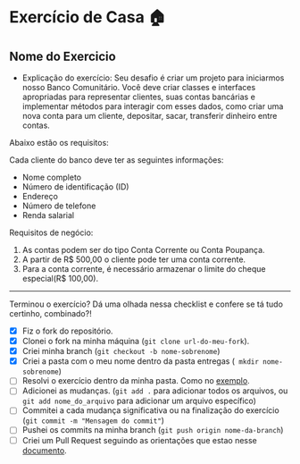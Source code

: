 # Exercício de Casa 🏠 

## Nome do Exercicio

- Explicação do exercício: 
Seu desafio é criar um projeto para iniciarmos nosso Banco Comunitário. Você deve criar classes e interfaces apropriadas para representar clientes, suas contas bancárias e implementar métodos para interagir com esses dados, como criar uma nova conta para um cliente, depositar, sacar, transferir dinheiro entre contas.

Abaixo estão os requisitos:

Cada cliente do banco deve ter as seguintes informações:
* Nome completo
* Número de identificação (ID)
* Endereço
* Número de telefone
* Renda salarial 

Requisitos de negócio:
1. As contas podem ser do tipo Conta Corrente ou Conta Poupança.
2. A partir de R$ 500,00 o cliente pode ter uma conta corrente. 
3. Para a conta corrente, é necessário armazenar o limite do cheque especial(R$ 100,00).
---

Terminou o exercício? Dá uma olhada nessa checklist e confere se tá tudo certinho, combinado?!

- [X] Fiz o fork do repositório.
- [X] Clonei o fork na minha máquina (`git clone url-do-meu-fork`).
- [X] Criei minha branch (` git checkout -b nome-sobrenome `)
- [X] Criei a pasta com o meu nome dentro da pasta entregas (` mkdir nome-sobrenome`)
- [ ] Resolvi o exercício dentro da minha pasta. Como no [exemplo](/on21-imersao-js-S1-TDD/exercicios/para-casa/entregas/exemplo-nome-sobrenome/).
- [ ] Adicionei as mudanças. (`git add .` para adicionar todos os arquivos, ou `git add nome_do_arquivo` para adicionar um arquivo específico)
- [ ] Commitei a cada mudança significativa ou na finalização do exercício (`git commit -m "Mensagem do commit"`)
- [ ] Pushei os commits na minha branch (`git push origin nome-da-branch`)
- [ ] Criei um Pull Request seguindo as orientações que estao nesse [documento](/on21-imersao-js-S1-TDD/exercicios/para-casa/instrucoes-pull-request.md).